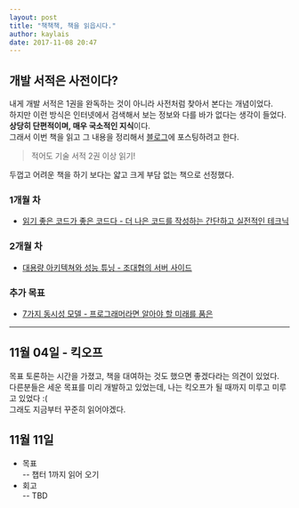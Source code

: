 ```yaml
---
layout: post
title: "책책책, 책을 읽읍시다."
author: kaylais
date: 2017-11-08 20:47
---
```


## 개발 서적은 사전이다?  

내게 개발 서적은 1권을 완독하는 것이 아니라 사전처럼 찾아서 본다는 개념이었다.  
하지만 이런 방식은 인터넷에서 검색해서 보는 정보와 다를 바가 없다는 생각이 들었다.  
**상당히 단편적이며, 매우 국소적인 지식**이다.  
그래서 이번 책을 읽고 그 내용을 정리해서 <a href="https://kaylais.github.io" target="_blank">블로그</a>에 포스팅하려고 한다.    
  
 
> 적어도 기술 서적 2권 이상 읽기!  
  
  
두껍고 어려운 책을 하기 보다는 얇고 크게 부담 없는 책으로 선정했다.  


### 1개월 차  
- <a href="http://www.kyobobook.co.kr/product/detailViewKor.laf?ejkGb=KOR&mallGb=KOR&barcode=9788979149142&orderClick=LAG&Kc=" target="_blank">읽기 좋은 코드가 좋은 코드다 - 더 나은 코드를 작성하는 간단하고 실전적인 테크닉</a>  

### 2개월 차  
- <a href="http://www.kyobobook.co.kr/product/detailViewKor.laf?mallGb=KOR&ejkGb=KOR&orderClick=LEB&barcode=9788965400950" target="_blank">대용량 아키텍쳐와 성능 튜닝 - 조대협의 서버 사이드</a>   

### 추가 목표   
- <a href="http://www.kyobobook.co.kr/product/detailViewKor.laf?ejkGb=KOR&barcode=9788968482984" target="_blank">7가지 동시성 모델 - 프로그래머라면 알아야 할 미래를 품은</a>  

---  

## 11월 04일 - 킥오프  
목표 토론하는 시간을 가졌고, 책을 대여하는 것도 했으면 좋겠다라는 의견이 있었다.  
다른분들은 세운 목표를 미리 개발하고 있었는데, 나는 킥오프가 될 때까지 미루고 미루고 있었다 :(  
그래도 지금부터 꾸준히 읽어야겠다.  

## 11월 11일 
- 목표  
 -- 챕터 1까지 읽어 오기  
- 회고  
 -- TBD  
 
